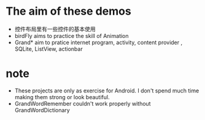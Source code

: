 
# The aim of these demos
+ 控件布局里有一些控件的基本使用
+ birdFly aims to practice the skill of Animation
+ Grand* aim to pratice internet program, activity, content provider , SQLite, ListView, actionbar
# note
+ These projects are only as exercise for Android. I don't spend much time making them strong or look beautiful.
+ GrandWordRemember couldn't work properly without GrandWordDictionary
